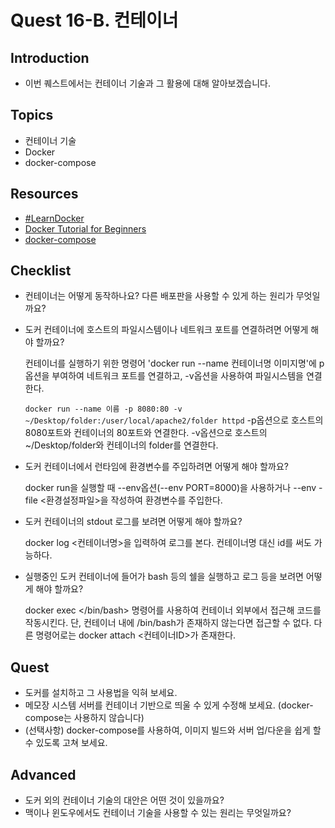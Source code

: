 # Quest 16-B. 컨테이너

## Introduction

- 이번 퀘스트에서는 컨테이너 기술과 그 활용에 대해 알아보겠습니다.

## Topics

- 컨테이너 기술
- Docker
- docker-compose

## Resources

- [#LearnDocker](https://www.docker.com/101-tutorial)
- [Docker Tutorial for Beginners](https://docker-curriculum.com/)
- [docker-compose](https://docs.docker.com/compose/)

## Checklist

- 컨테이너는 어떻게 동작하나요? 다른 배포판을 사용할 수 있게 하는 원리가 무엇일까요?
- 도커 컨테이너에 호스트의 파일시스템이나 네트워크 포트를 연결하려면 어떻게 해야 할까요?

  컨테이너를 실행하기 위한 명령어 'docker run --name 컨테이너명 이미지명'에 p옵션을 부여하여 네트워크 포트를 연결하고, -v옵션을 사용하여 파일시스템을 연결한다.

  `docker run --name 이름 -p 8080:80 -v ~/Desktop/folder:/user/local/apache2/folder httpd` -p옵션으로 호스트의 8080포트와 컨테이너의 80포트와 연결한다. -v옵션으로 호스트의 ~/Desktop/folder와 컨테이너의 folder를 연결한다.

- 도커 컨테이너에서 런타임에 환경변수를 주입하려면 어떻게 해야 할까요?

  docker run을 실행할 때 --env옵션(--env PORT=8000)을 사용하거나 --env -file <환경설정파일>을 작성하여 환경변수를 주입한다.

- 도커 컨테이너의 stdout 로그를 보려면 어떻게 해야 할까요?

  docker log <컨테이너명>을 입력하여 로그를 본다. 컨테이너명 대신 id를 써도 가능하다.

- 실행중인 도커 컨테이너에 들어가 bash 등의 쉘을 실행하고 로그 등을 보려면 어떻게 해야 할까요?

  docker exec </bin/bash> 명령어를 사용하여 컨테이너 외부에서 접근해 코드를 작동시킨다. 단, 컨테이너 내에 /bin/bash가 존재하지 않는다면 접근할 수 없다. 다른 명령어로는 docker attach <컨테이너ID>가 존재한다.

## Quest

- 도커를 설치하고 그 사용법을 익혀 보세요.
- 메모장 시스템 서버를 컨테이너 기반으로 띄울 수 있게 수정해 보세요. (docker-compose는 사용하지 않습니다)
- (선택사항) docker-compose를 사용하여, 이미지 빌드와 서버 업/다운을 쉽게 할 수 있도록 고쳐 보세요.

## Advanced

- 도커 외의 컨테이너 기술의 대안은 어떤 것이 있을까요?
- 맥이나 윈도우에서도 컨테이너 기술을 사용할 수 있는 원리는 무엇일까요?



